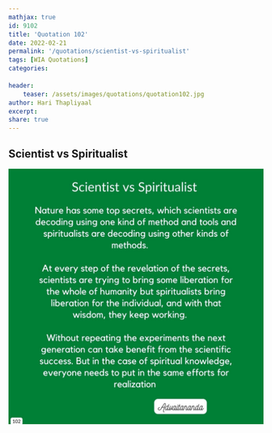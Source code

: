 ```yaml
---
mathjax: true
id: 9102
title: 'Quotation 102'
date: 2022-02-21
permalink: '/quotations/scientist-vs-spiritualist'
tags: [WIA Quotations] 
categories: 

header:
    teaser: /assets/images/quotations/quotation102.jpg
author: Hari Thapliyaal 
excerpt:
share: true 
---
```


## Scientist vs Spiritualist

![Scientist vs Spiritualist](/assets/images/quotations/quotation102.jpg)

